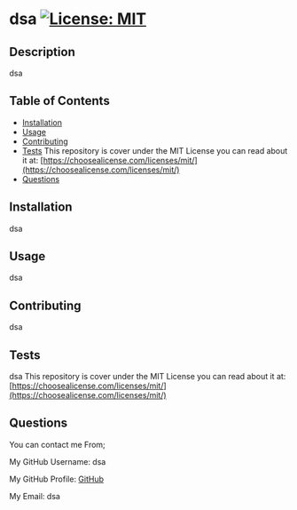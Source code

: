 # dsa  [![License: MIT](https://img.shields.io/badge/License-MIT-yellow.svg)](https://opensource.org/licenses/MIT)
  ## Description
  dsa
  ## Table of Contents
  * [Installation](#Installation)
  * [Usage](#Usage)
  * [Contributing](#Contributing)
  * [Tests](#Tests)
  This repository is cover under the MIT License you can read about it at: [https://choosealicense.com/licenses/mit/](https://choosealicense.com/licenses/mit/)
  * [Questions](#Questions)
  
  ## Installation
  dsa
  ## Usage
  dsa
  ## Contributing
  dsa
  ## Tests
  dsa
  This repository is cover under the MIT License you can read about it at: [https://choosealicense.com/licenses/mit/](https://choosealicense.com/licenses/mit/)
  ## Questions
  You can contact me From;

  My GitHub Username: dsa

  My GitHub Profile: [GitHub](dsa)

  My Email: dsa

